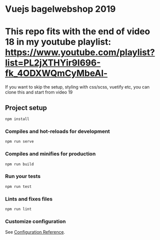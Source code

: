 # Vuejs bagelwebshop 2019

# This repo fits with the end of video 18 in my youtube playlist: https://www.youtube.com/playlist?list=PL2jXTHYir9I696-fk_4ODXWQmCyMbeAl-

If you want to skip the setup, styling with css/scss, vuetify etc, you can clone this and start from video 19

## Project setup
```
npm install
```

### Compiles and hot-reloads for development
```
npm run serve
```

### Compiles and minifies for production
```
npm run build
```

### Run your tests
```
npm run test
```

### Lints and fixes files
```
npm run lint
```

### Customize configuration
See [Configuration Reference](https://cli.vuejs.org/config/).
